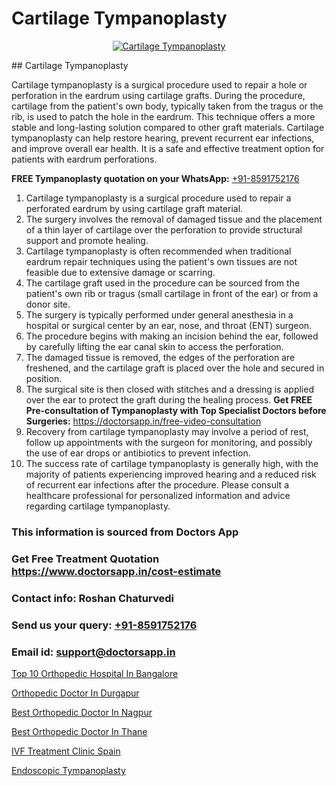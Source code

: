 # Cartilage Tympanoplasty

<p align="center">
  <a href="null">
    <img src="null" alt="Cartilage Tympanoplasty">
  </a>
</p>
## Cartilage Tympanoplasty

Cartilage tympanoplasty is a surgical procedure used to repair a hole or perforation in the eardrum using cartilage grafts. During the procedure, cartilage from the patient's own body, typically taken from the tragus or the rib, is used to patch the hole in the eardrum. This technique offers a more stable and long-lasting solution compared to other graft materials. Cartilage tympanoplasty can help restore hearing, prevent recurrent ear infections, and improve overall ear health. It is a safe and effective treatment option for patients with eardrum perforations.

**FREE Tympanoplasty quotation on your WhatsApp:**  [+91-8591752176](https://api.whatsapp.com/send?phone=8591752176)

1) Cartilage tympanoplasty is a surgical procedure used to repair a perforated eardrum by using cartilage graft material.
2) The surgery involves the removal of damaged tissue and the placement of a thin layer of cartilage over the perforation to provide structural support and promote healing.
3) Cartilage tympanoplasty is often recommended when traditional eardrum repair techniques using the patient's own tissues are not feasible due to extensive damage or scarring.
4) The cartilage graft used in the procedure can be sourced from the patient's own rib or tragus (small cartilage in front of the ear) or from a donor site.
5) The surgery is typically performed under general anesthesia in a hospital or surgical center by an ear, nose, and throat (ENT) surgeon.
6) The procedure begins with making an incision behind the ear, followed by carefully lifting the ear canal skin to access the perforation.
7) The damaged tissue is removed, the edges of the perforation are freshened, and the cartilage graft is placed over the hole and secured in position.
8) The surgical site is then closed with stitches and a dressing is applied over the ear to protect the graft during the healing process.
**Get FREE Pre-consultation of Tympanoplasty with Top Specialist Doctors before Surgeries:** https://doctorsapp.in/free-video-consultation
9) Recovery from cartilage tympanoplasty may involve a period of rest, follow up appointments with the surgeon for monitoring, and possibly the use of ear drops or antibiotics to prevent infection.
10) The success rate of cartilage tympanoplasty is generally high, with the majority of patients experiencing improved hearing and a reduced risk of recurrent ear infections after the procedure.
Please consult a healthcare professional for personalized information and advice regarding cartilage tympanoplasty.

### This information is sourced from Doctors App 
### Get Free Treatment Quotation https://www.doctorsapp.in/cost-estimate
### Contact info: Roshan Chaturvedi 
### Send us your query: [+91-8591752176](https://api.whatsapp.com/send?phone=8591752176) 
### Email id: support@doctorsapp.in

[Top 10 Orthopedic Hospital In Bangalore](https://www.linkedin.com/pulse/top-10-orthopedic-hospital-bangalore-doctorsapp-khulna-zydle/?lipi=urn%3Ali%3Apage%3Ad_flagship3_publishing_published%3BGEqZN5HRTtyyjvrP1Bdt0Q%3D%3D)

[Orthopedic Doctor In Durgapur](https://www.linkedin.com/pulse/orthopedic-doctor-durgapur-acl-tear-treatment-s49be?trackingId=Gcvc5vTd6oINEhaN9g2fMA%3D%3D&lipi=urn%3Ali%3Apage%3Ad_flagship3_company_admin%3BxUBWLKzDRA2fVBqJ%2Fp%2FTnw%3D%3D)

[Best Orthopedic Doctor In Nagpur](https://medium.com/@vimalrana22/best-orthopedic-doctor-in-nagpur-828a7e80d2f9)

[Best Orthopedic Doctor In Thane](https://medium.com/@manish632504/best-orthopedic-doctor-in-thane-3e593a4791f9)

[IVF Treatment Clinic Spain](https://doctors-apps.github.io/doctorsapp/ivf-treatment-clinic-spain)

[Endoscopic Tympanoplasty](https://doctors-apps.github.io/doctorsapp/endoscopic-tympanoplasty)

